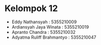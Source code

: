 # Kelompok 12

- Eddy Nathansyah : 5355210009 
- Ardiansyah Jaya Winata : 5355210019
- Apranto Chandra : 5355210032
- Adyatma Ruliff Brahmantyo : 5355210047
